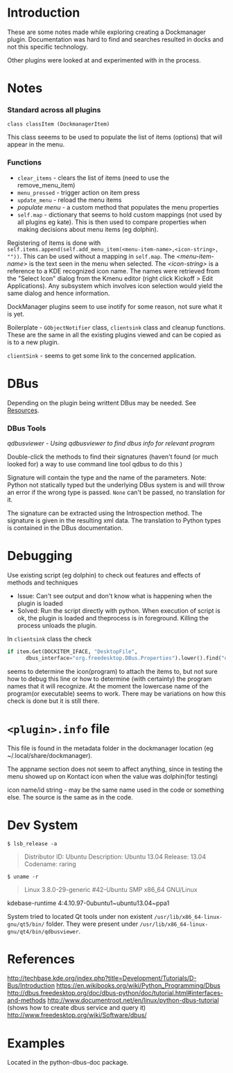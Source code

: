 Introduction
============
These are some notes made while exploring creating a Dockmanager plugin. Documentation was hard to find and searches resulted in docks and not this specific technology.

Other plugins were looked at and experimented with in the process.

Notes
=====

### Standard across all plugins

    class classItem (DockmanagerItem)
This class seeems to be used to populate the list of items (options) that will appear in the menu.

### Functions
  * `clear_items` - clears the list of items (need to use the remove_menu_item)
  * `menu_pressed` - trigger action on item press
  * `update_menu` - reload the menu items
  * *populate menu* - a custom method that populates the menu properties
  * `self.map` - dictionary that seems to hold custom mappings (not used by all plugins eg kate). This is then used to compare properties when making decisions about menu items (eg dolphin).

Registering of items is done with `self.items.append(self.add_menu_item(<menu-item-name>,<icon-string>, ""))`. This can be used without a mapping in `self.map`. The *&lt;menu-item-name&gt;* is the text seen in the menu when selected. The *&lt;icon-string&gt;* is a reference to a KDE recognized icon name. 
The names were retrieved from the "Select Icon" dialog from the Kmenu editor (right click Kickoff > Edit Applications). Any subsystem which involves icon selection would yield the same dialog and hence information.

DockManager plugins seem to use inotify for some reason, not sure what it is yet.

Boilerplate - `GObjectNotifier` class, `clientsink` class and cleanup functions. These are the same in all the existing plugins viewed and can be copied as is to a new plugin.
 
`clientSink` - seems to get some link to the concerned application.

DBus
====
Depending on the plugin being writtent DBus may be needed. See [Resources](#references).

### DBus Tools
 *qdbusviewer - Using qdbusviewer to find dbus info for relevant program*

Double-click the methods to find their signatures (haven't found (or much looked for) a way to use command line tool qdbus to do this )

Signature will contain the type and the name of the parameters. 
Note: Python not statically typed but the underlying DBus system is and will throw an error if the wrong type is passed. `None` can't be passed, no translation for it.

The signature can be extracted using the Introspection method. The signature is given in the resulting xml data. The translation to Python types is contained in the DBus documentation.

Debugging
=========
Use existing script (eg dolphin) to check out features and effects of methods and techniques
 
 * Issue: Can't see output and don't know what is happening when the plugin is loaded 
 * Solved: Run the script directly with python. When execution of script is ok, the plugin is loaded and theprocess is in foreground. Killing the process unloads the plugin.

In `clientsink` class the check 
  ``` python
  if item.Get(DOCKITEM_IFACE, "DesktopFile", 
        dbus_interface="org.freedesktop.DBus.Properties").lower().find("dolphin") != -1:
  ```
seems to determine the icon(program) to attach the items to, but not sure how to debug this line or how to determine
(with certainty) the program names that it will recognize. At the moment the lowercase name of the 
program(or executable) seems to work. There may be variations on how this check is done but it is still there.


`<plugin>.info` file 
====================
This file is found in the metadata folder in the dockmanager location (eg ~/.local/share/dockmanager).

The appname section does not seem to affect anything, since in testing the menu showed up on Kontact icon when the  value was dolphin(for testing)

icon name/id string - may be the same name used in the code or something else. The source is the same as in the code.



Dev System
==========
`$ lsb_release -a`

 > Distributor ID:	Ubuntu
 > Description:	Ubuntu 13.04
 > Release:	13.04
 > Codename:	raring

`$ uname -r`
> Linux 3.8.0-29-generic #42-Ubuntu SMP  x86_64 GNU/Linux

kdebase-runtime    4:4.10.97-0ubuntu1~ubuntu13.04~ppa1

System tried to located Qt tools under non existent `/usr/lib/x86_64-linux-gnu/qt5/bin/` folder. They were present 
under `/usr/lib/x86_64-linux-gnu/qt4/bin/qdbusviewer`.


References
==========
http://techbase.kde.org/index.php?title=Development/Tutorials/D-Bus/Introduction
https://en.wikibooks.org/wiki/Python_Programming/Dbus
http://dbus.freedesktop.org/doc/dbus-python/doc/tutorial.html#interfaces-and-methods
http://www.documentroot.net/en/linux/python-dbus-tutorial (shows how to create dbus service and query it)
http://www.freedesktop.org/wiki/Software/dbus/

Examples
========
Located in the python-dbus-doc package.

